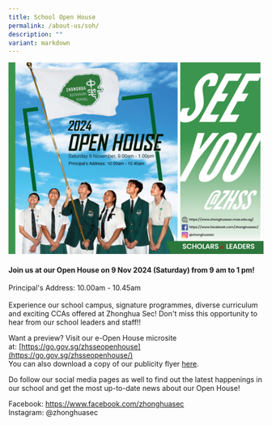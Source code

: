 ```yaml
---
title: School Open House
permalink: /about-us/soh/
description: ""
variant: markdown
---
```

![ZHSS SOH 2024](/images/ZHSS_School_Open_House_2024.png)
#### Join us at our Open House on 9 Nov 2024 (Saturday) from 9 am to 1 pm!

Principal's Address:&nbsp;10.00am - 10.45am 
<br><br>Experience our school campus, signature programmes, diverse curriculum and exciting CCAs offered at Zhonghua Sec! 
Don't miss this opportunity to hear from our school leaders and staff!!

Want a preview? Visit our e-Open House microsite at:&nbsp;[https://go.gov.sg/zhsseopenhouse](https://go.gov.sg/zhsseopenhouse/)
<br> You can also download a copy of our publicity flyer [here](/files/zhonghua%20sec%202023%20publicity%20flyer.pdf).

Do follow our social media pages as well to find out the latest happenings in our school and get the most up-to-date news about our Open House!

Facebook:&nbsp;[https://www.facebook.com/zhonghuasec  
](https://www.facebook.com/zhonghuasec)Instagram: @zhonghuasec